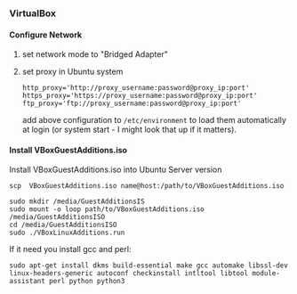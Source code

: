 ### VirtualBox

#### Configure Network

1. set network mode to "Bridged Adapter"

2. set proxy in Ubuntu system

   ```shell
   http_proxy='http://proxy_username:password@proxy_ip:port'
   https_proxy='https://proxy_username:password@proxy_ip:port'
   ftp_proxy='ftp://proxy_username:password@proxy_ip:port'
   ```

   add above configuration to `/etc/environment`  to load them automatically at login (or system start - I might look that up if it matters).

#### Install  VBoxGuestAdditions.iso

Install  VBoxGuestAdditions.iso into Ubuntu Server version

```shell
scp  VBoxGuestAdditions.iso name@host:/path/to/VBoxGuestAdditions.iso
```



```shell
sudo mkdir /media/GuestAdditionsIS
sudo mount -o loop path/to/VBoxGuestAdditions.iso /media/GuestAdditionsISO
cd /media/GuestAdditionsISO
sudo ./VBoxLinuxAdditions.run
```


If it need you install gcc and perl:

```shell
sudo apt-get install dkms build-essential make gcc automake libssl-dev linux-headers-generic autoconf checkinstall intltool libtool module-assistant perl python python3
```

